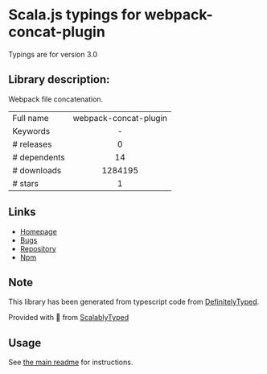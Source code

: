 
# Scala.js typings for webpack-concat-plugin

Typings are for version 3.0

## Library description:
Webpack file concatenation.

|                    |                 |
| ------------------ | :-------------: |
| Full name          | webpack-concat-plugin |
| Keywords           | - |
| # releases         | 0 |
| # dependents       | 14 |
| # downloads        | 1284195 |
| # stars            | 1 |

## Links
- [Homepage](https://github.com/hxlniada/webpack-concat-plugin)
- [Bugs](https://github.com/hxlniada/webpack-concat-plugin/issues)
- [Repository](https://github.com/hxlniada/webpack-concat-plugin)
- [Npm](https://www.npmjs.com/package/webpack-concat-plugin)
    


## Note
This library has been generated from typescript code from [DefinitelyTyped](https://definitelytyped.org).

Provided with :purple_heart: from [ScalablyTyped](https://github.com/oyvindberg/ScalablyTyped)

## Usage
See [the main readme](../../readme.md) for instructions.


